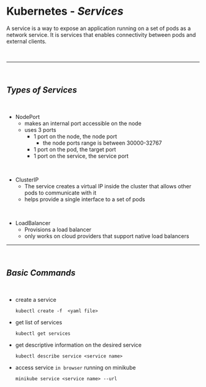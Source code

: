 # Kubernetes - ***Services***

A service is a way to expose an application running on a set of pods as a network service. It is services that enables connectivity between pods and external clients.

<br>

___

<br>


## ***Types of Services***

<br>


  * NodePort
    * makes an internal port accessible on the node
    * uses 3 ports
      * 1 port on the node, the node port
        * the node ports range is between 30000-32767
      * 1 port on the pod, the target port
      * 1 port on the service, the service port

<br>

  * ClusterIP
    * The service creates a virtual IP inside the cluster that allows other pods to communicate with it 
    * helps provide a single interface to a set of pods 

<br>

  * LoadBalancer
    * Provisions a load balancer
    * only works on cloud providers that support native load balancers
    

___

<br>

## ***Basic Commands***

<br>

* create a service
    ```
    kubectl create -f  <yaml file>
    ```

* get list of services
    ```
    kubectl get services
    ```

* get descriptive information on the desired service
    ```
    kubectl describe service <service name>
    ```


* access service ```in browser``` running on minikube 
    ```
    minikube service <service name> --url
    ```
